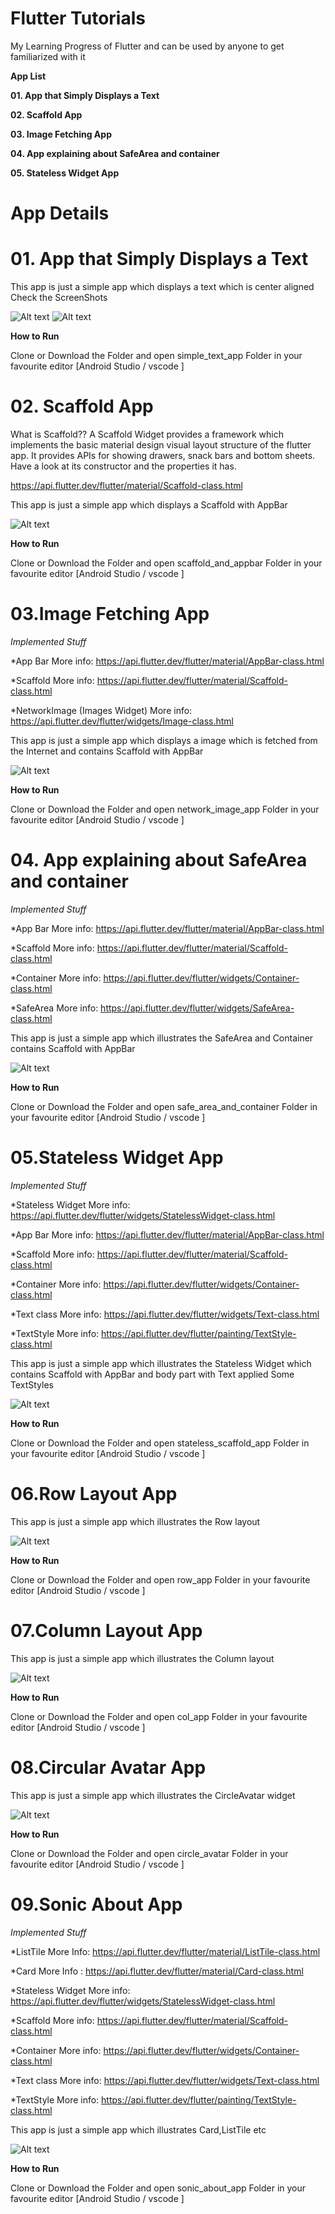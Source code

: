 # Flutter Tutorials
My Learning Progress of Flutter and can be used by anyone to get familiarized with it

**App List**

**01. App that Simply Displays a Text**

**02. Scaffold App**

**03. Image Fetching App**

**04. App explaining about SafeArea and container**

**05. Stateless Widget App**

# **App Details**

# **01. App that Simply Displays a Text**

This app is just a simple app which displays a text which is center aligned Check the ScreenShots

![Alt text](https://raw.githubusercontent.com/antojosu/Flutter-Tutorials/master/Simple-App-Displays-Text/screenshots/android1.png "In Android")
![Alt text](https://raw.githubusercontent.com/antojosu/Flutter-Tutorials/master/Simple-App-Displays-Text/screenshots/ios1.png "In iOS")

**How to Run**

Clone or Download the Folder and open simple_text_app Folder in your favourite editor [Android Studio / vscode ]

# **02. Scaffold App**

What is Scaffold??
A Scaffold Widget provides a framework which implements the basic material design visual layout structure of the flutter app. It provides APIs for showing drawers, snack bars and bottom sheets. Have a look at its constructor and the properties it has.

https://api.flutter.dev/flutter/material/Scaffold-class.html

This app is just a simple app which displays a Scaffold with AppBar

![Alt text](https://raw.githubusercontent.com/antojosu/Flutter-Tutorials/master/scaffold-and-appbar/screenshots/sca.png "App Preview Scaffold")

**How to Run**

Clone or Download the Folder and open scaffold_and_appbar Folder in your favourite editor [Android Studio / vscode ]

# **03.Image Fetching App**

*Implemented Stuff*

*App Bar More info: https://api.flutter.dev/flutter/material/AppBar-class.html

*Scaffold More info: https://api.flutter.dev/flutter/material/Scaffold-class.html

*NetworkImage (Images Widget) More info: https://api.flutter.dev/flutter/widgets/Image-class.html



This app is just a simple app which displays a image which is fetched from the Internet and contains Scaffold with AppBar

![Alt text](https://raw.githubusercontent.com/antojosu/Flutter-Tutorials/master/network_image_app/ScreenShot/Scrshot_network_img.png "App Preview Scaffold")

**How to Run**

Clone or Download the Folder and open network_image_app Folder in your favourite editor [Android Studio / vscode ]

# **04. App explaining about SafeArea and container**

*Implemented Stuff*

*App Bar More info: https://api.flutter.dev/flutter/material/AppBar-class.html

*Scaffold More info: https://api.flutter.dev/flutter/material/Scaffold-class.html

*Container More info: https://api.flutter.dev/flutter/widgets/Container-class.html

*SafeArea More info: https://api.flutter.dev/flutter/widgets/SafeArea-class.html



This app is just a simple app which illustrates the SafeArea and Container contains Scaffold with AppBar

![Alt text](https://raw.githubusercontent.com/antojosu/Flutter-Tutorials/master/safe_area_and_container_app/ScreenShot/safearea.png "App Preview SafeArea")

**How to Run**

Clone or Download the Folder and open safe_area_and_container Folder in your favourite editor [Android Studio / vscode ]

# **05.Stateless Widget App**

*Implemented Stuff*

*Stateless Widget More info: https://api.flutter.dev/flutter/widgets/StatelessWidget-class.html

*App Bar More info: https://api.flutter.dev/flutter/material/AppBar-class.html

*Scaffold More info: https://api.flutter.dev/flutter/material/Scaffold-class.html

*Container More info: https://api.flutter.dev/flutter/widgets/Container-class.html

*Text class More info: https://api.flutter.dev/flutter/widgets/Text-class.html

*TextStyle More info: https://api.flutter.dev/flutter/painting/TextStyle-class.html

This app is just a simple app which illustrates the Stateless Widget which contains Scaffold with AppBar and body part with Text applied Some TextStyles

![Alt text](https://raw.githubusercontent.com/antojosu/Flutter-Tutorials/master/scrshot/scr5.png "App Preview SafeArea")

**How to Run**

Clone or Download the Folder and open stateless_scaffold_app Folder in your favourite editor [Android Studio / vscode ]

# **06.Row Layout App**


This app is just a simple app which illustrates the Row layout

![Alt text](https://raw.githubusercontent.com/antojosu/Flutter-Tutorials/master/scrshot/scr6.png "App Preview Row Layout")

**How to Run**

Clone or Download the Folder and open row_app Folder in your favourite editor [Android Studio / vscode ]

# **07.Column Layout App**


This app is just a simple app which illustrates the Column layout

![Alt text](https://raw.githubusercontent.com/antojosu/Flutter-Tutorials/master/scrshot/scr7.png "App Preview column layout")

**How to Run**

Clone or Download the Folder and open col_app Folder in your favourite editor [Android Studio / vscode ]

# **08.Circular Avatar App**


This app is just a simple app which illustrates the CircleAvatar widget

![Alt text](https://raw.githubusercontent.com/antojosu/Flutter-Tutorials/master/scrshot/scr8.png "App Preview CircleAvatar")

**How to Run**

Clone or Download the Folder and open circle_avatar Folder in your favourite editor [Android Studio / vscode ]

# **09.Sonic About App**


*Implemented Stuff*

*ListTile More Info: https://api.flutter.dev/flutter/material/ListTile-class.html

*Card More Info : https://api.flutter.dev/flutter/material/Card-class.html

*Stateless Widget More info: https://api.flutter.dev/flutter/widgets/StatelessWidget-class.html

*Scaffold More info: https://api.flutter.dev/flutter/material/Scaffold-class.html

*Container More info: https://api.flutter.dev/flutter/widgets/Container-class.html

*Text class More info: https://api.flutter.dev/flutter/widgets/Text-class.html

*TextStyle More info: https://api.flutter.dev/flutter/painting/TextStyle-class.html

This app is just a simple app which illustrates Card,ListTile etc 

![Alt text](https://raw.githubusercontent.com/antojosu/Flutter-Tutorials/master/scrshot/scr9.png "App Preview CircleAvatar")

**How to Run**

Clone or Download the Folder and open sonic_about_app Folder in your favourite editor [Android Studio / vscode ]